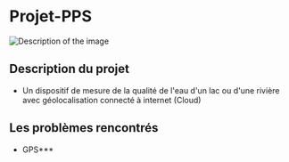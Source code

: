 # Projet-PPS

![Description of the image](image.png)

## Description du projet

- Un dispositif de mesure de la qualité de l'eau d'un lac ou d'une rivière avec géolocalisation connecté à internet (Cloud)

## Les problèmes rencontrés
- GPS***
